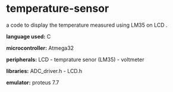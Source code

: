 # temperature-sensor
a code to display the temperature measured using LM35 on LCD .

**language used:** C

**microcontroller:** Atmega32

**peripherals:** LCD - temprature senor (LM35) - voltmeter

**libraries:** ADC_driver.h - LCD.h

**emulator:** proteus 7.7
